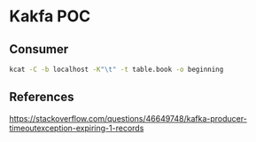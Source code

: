 # Kakfa POC

## Consumer
```sh
kcat -C -b localhost -K"\t" -t table.book -o beginning
```

## References 
https://stackoverflow.com/questions/46649748/kafka-producer-timeoutexception-expiring-1-records
